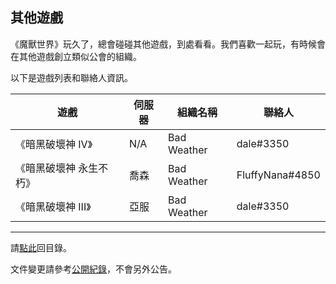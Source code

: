 ## 其他遊戲

《魔獸世界》玩久了，總會碰碰其他遊戲，到處看看。我們喜歡一起玩，有時候會在其他遊戲創立類似公會的組織。

以下是遊戲列表和聯絡人資訊。

| **遊戲**                | **伺服器**     | **組織名稱**  | **聯絡人**      |
| ----------------------- | -------------- | ------------- | --------------- |
| 《暗黑破壞神 IV》       | N/A            | Bad Weather   | dale#3350       |
| 《暗黑破壞神 永生不朽》 | 喬森           | Bad Weather   | FluffyNana#4850 |
| 《暗黑破壞神 III》      | 亞服           | Bad Weather   | dale#3350       |

--- 

請[點此](index.html)回目錄。

文件變更請參考[公開紀錄](https://github.com/dalechou/badweather.tw/commits/master/othergames.md)，不會另外公告。
